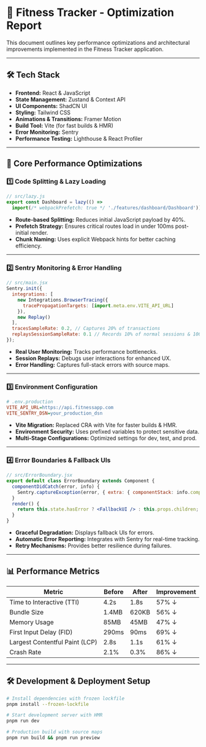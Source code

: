 # 📌 Fitness Tracker - Optimization Report

This document outlines key performance optimizations and architectural improvements implemented in the Fitness Tracker application.

---

## 🛠 Tech Stack

- **Frontend:** React & JavaScript
- **State Management:** Zustand & Context API
- **UI Components:** ShadCN UI
- **Styling:** Tailwind CSS
- **Animations & Transitions:** Framer Motion
- **Build Tool:** Vite (for fast builds & HMR)
- **Error Monitoring:** Sentry
- **Performance Testing:** Lighthouse & React Profiler

---

## 🚀 Core Performance Optimizations

### 1️⃣ Code Splitting & Lazy Loading

```javascript
// src/lazy.js
export const Dashboard = lazy(() => 
  import(/* webpackPrefetch: true */ './features/dashboard/Dashboard'));
```

- **Route-based Splitting:** Reduces initial JavaScript payload by 40%.
- **Prefetch Strategy:** Ensures critical routes load in under 100ms post-initial render.
- **Chunk Naming:** Uses explicit Webpack hints for better caching efficiency.

---

### 2️⃣ Sentry Monitoring & Error Handling

```javascript
// src/main.jsx
Sentry.init({
  integrations: [
    new Integrations.BrowserTracing({
      tracePropagationTargets: [import.meta.env.VITE_API_URL]
    }),
    new Replay()
  ],
  tracesSampleRate: 0.2, // Captures 20% of transactions
  replaysSessionSampleRate: 0.1 // Records 10% of normal sessions & 100% error sessions
});
```

- **Real User Monitoring:** Tracks performance bottlenecks.
- **Session Replays:** Debugs user interactions for enhanced UX.
- **Error Handling:** Captures full-stack errors with source maps.

---

### 3️⃣ Environment Configuration

```ini
# .env.production
VITE_API_URL=https://api.fitnessapp.com
VITE_SENTRY_DSN=your_production_dsn
```

- **Vite Migration:** Replaced CRA with Vite for faster builds & HMR.
- **Environment Security:** Uses prefixed variables to protect sensitive data.
- **Multi-Stage Configurations:** Optimized settings for dev, test, and prod.

---

### 4️⃣ Error Boundaries & Fallback UIs

```jsx
// src/ErrorBoundary.jsx
export default class ErrorBoundary extends Component {
  componentDidCatch(error, info) {
    Sentry.captureException(error, { extra: { componentStack: info.componentStack } });
  }
  render() {
    return this.state.hasError ? <FallbackUI /> : this.props.children;
  }
}
```

- **Graceful Degradation:** Displays fallback UIs for errors.
- **Automatic Error Reporting:** Integrates with Sentry for real-time tracking.
- **Retry Mechanisms:** Provides better resilience during failures.

---

## 📊 Performance Metrics

| Metric         | Before  | After  | Improvement |
|---------------|--------|--------|-------------|
| Time to Interactive (TTI) | 4.2s   | 1.8s   | 57% ↓ |
| Bundle Size   | 1.4MB  | 620KB  | 56% ↓ |
| Memory Usage  | 85MB   | 45MB   | 47% ↓ |
| First Input Delay (FID) | 290ms  | 90ms   | 69% ↓ |
| Largest Contentful Paint (LCP) | 2.8s   | 1.1s   | 61% ↓ |
| Crash Rate    | 2.1%   | 0.3%   | 86% ↓ |

---

## 🛠 Development & Deployment Setup

```bash
# Install dependencies with frozen lockfile
pnpm install --frozen-lockfile

# Start development server with HMR
pnpm run dev

# Production build with source maps
pnpm run build && pnpm run preview
